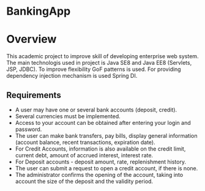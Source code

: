 # BankingApp

<h1>Overview</h1>
<p>This academic project to improve skill of developing enterprise web system. The main technologis used in project is Java SE8 and 
  Java EE8 (Servlets, JSP, JDBC). To improve flexibility GoF patterns is used. For providing dependency injection mechanism is used Spring DI.</p>
<h2>Requirements</h2>
<ul>
  <li>A user may have one or several bank accounts (deposit, credit).</li>
  <li>Several currencies must be implemented.</li>
  <li>Access to your account can be obtained after entering your login and password.</li>
  <li>The user can make bank transfers, pay bills, display general information (account balance, recent transactions, expiration date).</li>
  <li>For Credit Accounts, information is also available on the credit limit, current debt, amount of accrued interest, interest rate.</li>
  <li>For Deposit accounts - deposit amount, rate, replenishment history.</li>
  <li>The user can submit a request to open a credit account, if there is none.</li>
  <li>The administrator confirms the opening of the account, taking into account the size of the deposit and the validity period.</li>
</ul>
